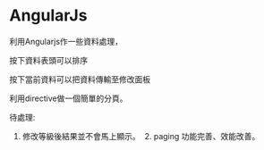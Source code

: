 # AngularJs

利用Angularjs作一些資料處理，

按下資料表頭可以排序

按下當前資料可以把資料傳輸至修改面板

利用directive做一個簡單的分頁。

待處理: 
  1. 修改等級後結果並不會馬上顯示。
  2. paging 功能完善、效能改善。
